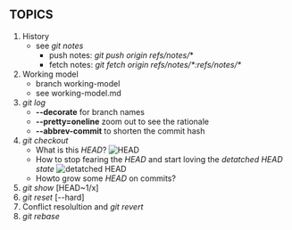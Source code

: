 ## TOPICS
1. History
   * see *git notes*
     * push notes: *git push origin refs/notes/**
     * fetch notes: *git fetch origin refs/notes/\*:refs/notes/\**
2. Working model
   * branch working-model
   * see working-model.md
3. *git log*
    - **--decorate** for branch names
    - **--pretty=oneline** zoom out to see the rationale
    - **--abbrev-commit** to shorten the commit hash
4. *git checkout*
    - What is this *HEAD*?
    ![HEAD](https://wac-cdn.atlassian.com/dam/jcr:aa84ece9-179f-4af1-8171-eef20993c078/04.svg?cdnVersion=ed)
    - How to stop fearing the *HEAD* and start loving the *detatched HEAD state*
    ![detatched HEAD](https://wac-cdn.atlassian.com/dam/jcr:3034be0a-fc7b-4c64-b9cd-3ebc8abf3833/05.svg?cdnVersion=ed)
    - Howto grow some *HEAD* on commits?
5. *git show* [HEAD~1/x]
6. *git reset* [--hard]
7. Conflict resolultion and *git revert*
8. *git rebase*
